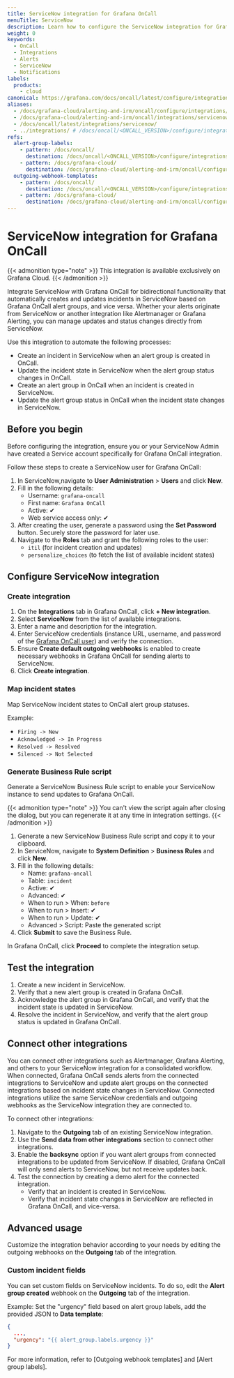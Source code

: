 ```yaml
---
title: ServiceNow integration for Grafana OnCall
menuTitle: ServiceNow
description: Learn how to configure the ServiceNow integration for Grafana OnCall.
weight: 0
keywords:
  - OnCall
  - Integrations
  - Alerts
  - ServiceNow
  - Notifications
labels:
  products:
    - cloud
canonical: https://grafana.com/docs/oncall/latest/configure/integrations/references/servicenow
aliases:
  - /docs/grafana-cloud/alerting-and-irm/oncall/configure/integrations/references/servicenow
  - /docs/grafana-cloud/alerting-and-irm/oncall/integrations/servicenow
  - /docs/oncall/latest/integrations/servicenow/
  - ../integrations/ # /docs/oncall/<ONCALL_VERSION>/configure/integrations/references/servicenow
refs:
  alert-group-labels:
    - pattern: /docs/oncall/
      destination: /docs/oncall/<ONCALL_VERSION>/configure/integrations/labels/#alert-group-labels
    - pattern: /docs/grafana-cloud/
      destination: /docs/grafana-cloud/alerting-and-irm/oncall/configure/integrations/labels/#alert-group-labels
  outgoing-webhook-templates:
    - pattern: /docs/oncall/
      destination: /docs/oncall/<ONCALL_VERSION>/configure/integrations/outgoing-webhooks/#outgoing-webhook-templates
    - pattern: /docs/grafana-cloud/
      destination: /docs/grafana-cloud/alerting-and-irm/oncall/configure/integrations/outgoing-webhooks/#outgoing-webhook-templates
---
```


# ServiceNow integration for Grafana OnCall

{{< admonition type="note" >}}
This integration is available exclusively on Grafana Cloud.
{{< /admonition >}}

Integrate ServiceNow with Grafana OnCall for bidirectional functionality that automatically creates and updates incidents in ServiceNow based on Grafana OnCall alert
groups, and vice versa. Whether your alerts originate from ServiceNow or another integration like
Alertmanager or Grafana Alerting, you can manage updates and status changes directly from ServiceNow.

Use this integration to automate the following processes:

* Create an incident in ServiceNow when an alert group is created in OnCall.
* Update the incident state in ServiceNow when the alert group status changes in OnCall.
* Create an alert group in OnCall when an incident is created in ServiceNow.
* Update the alert group status in OnCall when the incident state changes in ServiceNow.

## Before you begin

Before configuring the integration, ensure you or your ServiceNow Admin have created a Service account specifically for Grafana OnCall integration.

Follow these steps to create a ServiceNow user for Grafana OnCall:

1. In ServiceNow,navigate to **User Administration** > **Users** and click **New**.
1. Fill in the following details:
   * Username: `grafana-oncall`
   * First name: `Grafana OnCall`
   * Active: ✔
   * Web service access only: ✔
1. After creating the user, generate a password using the **Set Password** button. Securely store the password for later use.
1. Navigate to the **Roles** tab and grant the following roles to the user:
   * `itil` (for incident creation and updates)
   * `personalize_choices` (to fetch the list of available incident states)

## Configure ServiceNow integration

### Create integration

1. On the **Integrations** tab in Grafana OnCall, click **+ New integration**.
1. Select **ServiceNow** from the list of available integrations.
1. Enter a name and description for the integration.
1. Enter ServiceNow credentials (instance URL, username, and password of the [Grafana OnCall user](#before-you-begin)) and verify the connection.
1. Ensure **Create default outgoing webhooks** is enabled to create necessary webhooks in Grafana OnCall for sending alerts to ServiceNow.
1. Click **Create integration**.

### Map incident states

Map ServiceNow incident states to OnCall alert group statuses.

Example:

* `Firing -> New`
* `Acknowledged -> In Progress`
* `Resolved -> Resolved`
* `Silenced -> Not Selected`

### Generate Business Rule script

Generate a ServiceNow Business Rule script to enable your ServiceNow instance to send updates to Grafana OnCall.

{{< admonition type="note" >}}
You can't view the script again after closing the dialog, but you can regenerate it at any time in integration settings.
{{< /admonition >}}

1. Generate a new ServiceNow Business Rule script and copy it to your clipboard.
1. In ServiceNow, navigate to **System Definition** > **Business Rules** and click **New**.
1. Fill in the following details:
   * Name: `grafana-oncall`
   * Table: `incident`
   * Active: ✔
   * Advanced: ✔
   * When to run > When: `before`
   * When to run > Insert: ✔
   * When to run > Update: ✔
   * Advanced > Script: Paste the generated script
1. Click **Submit** to save the Business Rule.

In Grafana OnCall, click **Proceed** to complete the integration setup.

## Test the integration

1. Create a new incident in ServiceNow.
2. Verify that a new alert group is created in Grafana OnCall.
3. Acknowledge the alert group in Grafana OnCall, and verify that the incident state is updated in ServiceNow.
4. Resolve the incident in ServiceNow, and verify that the alert group status is updated in Grafana OnCall.

## Connect other integrations

You can connect other integrations such as Alertmanager, Grafana Alerting, and others to your ServiceNow integration for a consolidated workflow.
When connected, Grafana OnCall sends alerts from the connected integrations to ServiceNow and update alert groups on the connected integrations based on incident
state changes in ServiceNow.
Connected integrations utilize the same ServiceNow credentials and outgoing webhooks as the ServiceNow integration they are connected to.

To connect other integrations:

1. Navigate to the **Outgoing** tab of an existing ServiceNow integration.
2. Use the **Send data from other integrations** section to connect other integrations.
3. Enable the **backsync** option if you want alert groups from connected integrations to be updated from ServiceNow.
If disabled, Grafana OnCall will only send alerts to ServiceNow, but not receive updates back.
4. Test the connection by creating a demo alert for the connected integration.
   * Verify that an incident is created in ServiceNow.
   * Verify that incident state changes in ServiceNow are reflected in Grafana OnCall, and vice-versa.

## Advanced usage

Customize the integration behavior according to your needs by editing the outgoing webhooks on the **Outgoing** tab of the integration.

### Custom incident fields

You can set custom fields on ServiceNow incidents. To do so, edit the **Alert group created** webhook on
the **Outgoing** tab of the integration.

Example: Set the "urgency" field based on alert group labels, add the provided JSON to **Data template**:

 ```json
 {
   ...,
   "urgency": "{{ alert_group.labels.urgency }}"
 }
 ```

For more information, refer to [Outgoing webhook templates] and [Alert group labels].


